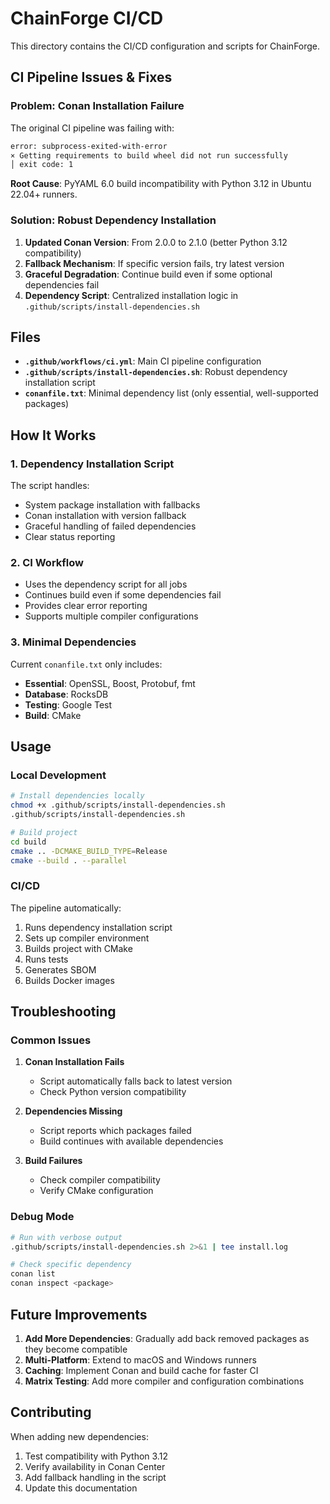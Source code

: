 # ChainForge CI/CD

This directory contains the CI/CD configuration and scripts for ChainForge.

## CI Pipeline Issues & Fixes

### Problem: Conan Installation Failure

The original CI pipeline was failing with:

```bash
error: subprocess-exited-with-error
× Getting requirements to build wheel did not run successfully
│ exit code: 1
```

**Root Cause**: PyYAML 6.0 build incompatibility with Python 3.12 in Ubuntu 22.04+ runners.

### Solution: Robust Dependency Installation

1. **Updated Conan Version**: From 2.0.0 to 2.1.0 (better Python 3.12 compatibility)
2. **Fallback Mechanism**: If specific version fails, try latest version
3. **Graceful Degradation**: Continue build even if some optional dependencies fail
4. **Dependency Script**: Centralized installation logic in `.github/scripts/install-dependencies.sh`

## Files

- **`.github/workflows/ci.yml`**: Main CI pipeline configuration
- **`.github/scripts/install-dependencies.sh`**: Robust dependency installation script
- **`conanfile.txt`**: Minimal dependency list (only essential, well-supported packages)

## How It Works

### 1. Dependency Installation Script

The script handles:

- System package installation with fallbacks
- Conan installation with version fallback
- Graceful handling of failed dependencies
- Clear status reporting

### 2. CI Workflow

- Uses the dependency script for all jobs
- Continues build even if some dependencies fail
- Provides clear error reporting
- Supports multiple compiler configurations

### 3. Minimal Dependencies

Current `conanfile.txt` only includes:

- **Essential**: OpenSSL, Boost, Protobuf, fmt
- **Database**: RocksDB
- **Testing**: Google Test
- **Build**: CMake

## Usage

### Local Development

```bash
# Install dependencies locally
chmod +x .github/scripts/install-dependencies.sh
.github/scripts/install-dependencies.sh

# Build project
cd build
cmake .. -DCMAKE_BUILD_TYPE=Release
cmake --build . --parallel
```

### CI/CD

The pipeline automatically:

1. Runs dependency installation script
2. Sets up compiler environment
3. Builds project with CMake
4. Runs tests
5. Generates SBOM
6. Builds Docker images

## Troubleshooting

### Common Issues

1. **Conan Installation Fails**
   - Script automatically falls back to latest version
   - Check Python version compatibility

2. **Dependencies Missing**
   - Script reports which packages failed
   - Build continues with available dependencies

3. **Build Failures**
   - Check compiler compatibility
   - Verify CMake configuration

### Debug Mode

```bash
# Run with verbose output
.github/scripts/install-dependencies.sh 2>&1 | tee install.log

# Check specific dependency
conan list
conan inspect <package>
```

## Future Improvements

1. **Add More Dependencies**: Gradually add back removed packages as they become compatible
2. **Multi-Platform**: Extend to macOS and Windows runners
3. **Caching**: Implement Conan and build cache for faster CI
4. **Matrix Testing**: Add more compiler and configuration combinations

## Contributing

When adding new dependencies:

1. Test compatibility with Python 3.12
2. Verify availability in Conan Center
3. Add fallback handling in the script
4. Update this documentation
